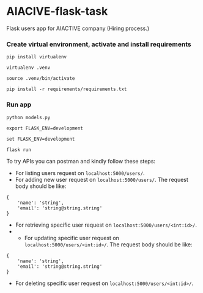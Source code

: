 # AIACIVE-flask-task
Flask users app for AIACTIVE company (Hiring process.)

### Create virtual environment, activate and install requirements
```pip install virtualenv```

```virtualenv .venv```

```source .venv/bin/activate```

```pip install -r requirements/requirements.txt```


### Run app
```python models.py```

```export FLASK_ENV=development```

```set FLASK_ENV=development```

```flask run```


To try APIs you can postman and kindly follow these steps:

- For listing users request on `localhost:5000/users/`.
- For adding new user request on `localhost:5000/users/`. The request body should be like:

```
{
    'name': 'string',
    'email': 'string@string.string'
}
```
- For retrieving specific user request on `localhost:5000/users/<int:id>/`.
- - For updating specific user request on `localhost:5000/users/<int:id>/`. The request body should be like:

```
{
    'name': 'string',
    'email': 'string@string.string'
}
```
- For deleting specific user request on `localhost:5000/users/<int:id>/`.
